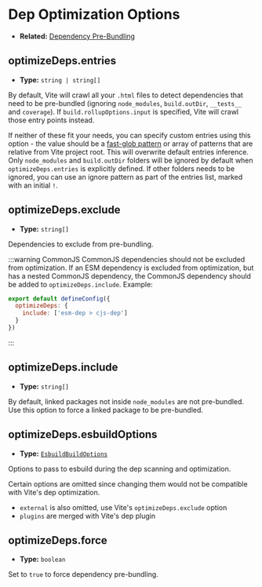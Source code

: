 # Dep Optimization Options

- **Related:** [Dependency Pre-Bundling](/guide/dep-pre-bundling)

## optimizeDeps.entries

- **Type:** `string | string[]`

By default, Vite will crawl all your `.html` files to detect dependencies that need to be pre-bundled (ignoring `node_modules`, `build.outDir`, `__tests__` and `coverage`). If `build.rollupOptions.input` is specified, Vite will crawl those entry points instead.

If neither of these fit your needs, you can specify custom entries using this option - the value should be a [fast-glob pattern](https://github.com/mrmlnc/fast-glob#basic-syntax) or array of patterns that are relative from Vite project root. This will overwrite default entries inference. Only `node_modules` and `build.outDir` folders will be ignored by default when `optimizeDeps.entries` is explicitly defined. If other folders needs to be ignored, you can use an ignore pattern as part of the entries list, marked with an initial `!`.

## optimizeDeps.exclude

- **Type:** `string[]`

Dependencies to exclude from pre-bundling.

:::warning CommonJS
CommonJS dependencies should not be excluded from optimization. If an ESM dependency is excluded from optimization, but has a nested CommonJS dependency, the CommonJS dependency should be added to `optimizeDeps.include`. Example:

```js
export default defineConfig({
  optimizeDeps: {
    include: ['esm-dep > cjs-dep']
  }
})
```

:::

## optimizeDeps.include

- **Type:** `string[]`

By default, linked packages not inside `node_modules` are not pre-bundled. Use this option to force a linked package to be pre-bundled.

## optimizeDeps.esbuildOptions

- **Type:** [`EsbuildBuildOptions`](https://esbuild.github.io/api/#simple-options)

Options to pass to esbuild during the dep scanning and optimization.

Certain options are omitted since changing them would not be compatible with Vite's dep optimization.

- `external` is also omitted, use Vite's `optimizeDeps.exclude` option
- `plugins` are merged with Vite's dep plugin

## optimizeDeps.force

- **Type:** `boolean`

Set to `true` to force dependency pre-bundling.

